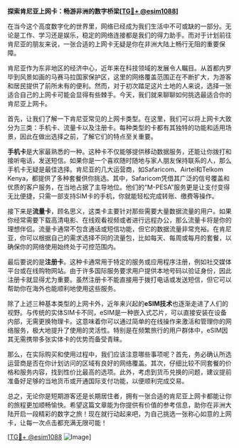 **探索肯尼亚上网卡：畅游非洲的数字桥梁[[TG💪+ @esim1088](https://t.me/s/esim1088)]**

在当今这个高度数字化的世界里，网络已经成为我们生活中不可或缺的一部分。无论是工作、学习还是娱乐，稳定的网络连接都是我们的得力助手。而对于计划前往肯尼亚的朋友来说，一张合适的上网卡无疑是你在非洲大陆上畅行无阻的重要保障。

肯尼亚作为东非地区的经济中心，近年来在科技领域的发展令人瞩目。从首都内罗毕到风景如画的马赛马拉国家保护区，这里的网络覆盖范围正在不断扩大，为游客和居民提供了前所未有的便利。然而，对于初次踏足这片土地的人来说，选择一张适合自己的上网卡可能会显得有些棘手。今天，我们就来聊聊如何挑选最适合你的肯尼亚上网卡。

首先，让我们了解一下肯尼亚常见的上网卡类型。在这里，我们可以将上网卡大致分为三类：手机卡、流量卡以及注册卡。每种类型的卡都有其独特的功能和适用场景，因此在做出选择之前，了解它们的特点至关重要。

**手机卡**是大家最熟悉的一种。这种卡不仅能够提供移动数据服务，还能让你拨打和接听电话，发送短信。如果你是一个喜欢随时随地与家人朋友保持联系的人，那么手机卡无疑是最佳选择。肯尼亚的几大运营商，如Safaricom、Airtel和Telkom Kenya，都提供了多种套餐供你挑选。其中，Safaricom凭借其广泛的信号覆盖和优质的客户服务，在当地占据了主导地位。他们的“M-PESA”服务更是让支付变得无比便捷，只需一部支持SIM卡的手机，你就能轻松完成转账、缴费等操作。

接下来是**流量卡**，顾名思义，这类卡主要针对那些需要大量数据流量的用户。如果你经常需要下载高清电影、在线观看视频或者进行远程办公，那么流量卡将是你的理想伴侣。流量卡通常不包含通话或短信功能，但它的数据流量非常充裕。在肯尼亚，你可以根据自己的需求选择不同的流量包，比如每天、每周或每月的套餐，以确保你的网络使用始终处于可控范围内。

最后要说的是**注册卡**。这种卡通常用于特定的服务或应用程序注册，例如社交媒体平台或在线购物网站。由于许多国际服务要求用户提供本地号码以验证身份，因此注册卡就显得尤为重要。虽然注册卡不能直接用于拨打电话或发送短信，但它可以帮助你在海外也能顺利地使用这些服务。

除了上述三种基本类型的上网卡外，近年来兴起的**eSIM技术**也逐渐走进了人们的视野。与传统的实体SIM卡不同，eSIM是一种嵌入式芯片，可以直接安装在设备内部，无需更换物理卡。这意味着你可以通过简单的在线操作来激活和管理你的网络服务，极大地提升了使用的灵活性。特别是在频繁旅行的用户群体中，eSIM因其无需携带多张实体卡的优势而备受青睐。

那么，在实际购买和使用过程中，我们应该注意哪些事项呢？首先，务必确认所选运营商是否在你计划访问的区域有良好的网络覆盖。其次，仔细比较不同套餐的价格和服务内容，找到性价比最高的选项。此外，考虑到货币兑换的问题，建议提前准备好足够的当地货币或开通国际支付功能，以便顺利完成交易。

总之，无论你是短期游客还是长期居住者，拥有一张合适的肯尼亚上网卡都能让你的旅程更加顺畅愉快。希望这篇文章能为你提供有价值的参考信息，助你在非洲大陆开启一段精彩的数字之旅！现在就行动起来吧，为自己挑选一张称心如意的上网卡，让每一次点击都充满无限可能！

[[TG💪+ @esim1088](https://t.me/s/esim1088) ![Image](https://i.postimg.cc/4NQfJmqS/Snipaste-2025-05-13-00-14-12.png)]